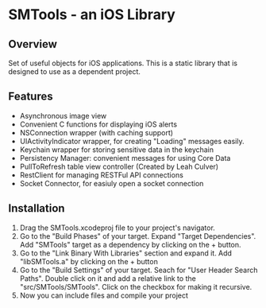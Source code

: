 SMTools - an iOS Library
========================

Overview
--------

Set of useful objects for iOS applications. This is a static library that is designed to use as a dependent project.

Features
--------

* Asynchronous image view
* Convenient C functions for displaying iOS alerts
* NSConnection wrapper (with caching support)
* UIActivityIndicator wrapper, for creating "Loading" messages easily.
* Keychain wrapper for storing sensitive data in the keychain
* Persistency Manager: convenient messages for using Core Data
* PullToRefresh table view controller (Created by Leah Culver)
* RestClient for managing RESTFul API connections
* Socket Connector, for easiuly open a socket connection

Installation
------------

1. Drag the SMTools.xcodeproj file to your project's navigator. 
2. Go to the "Build Phases" of your target. Expand "Target Dependencies". Add "SMTools" target as a dependency by clicking on the + button.
3. Go to the "Link Binary With Libraries" section and expand it. Add "libSMTools.a" by clicking on the + button
4. Go to the "Build Settings" of your target. Seach for "User Header Search Paths". Double click on it and add a relative link to the "src/SMTools/SMTools". Click on the checkbox for making it recursive. 
5. Now you can include files and compile your project  
